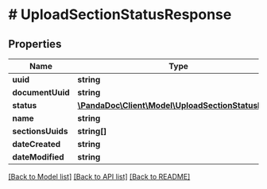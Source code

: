 # # UploadSectionStatusResponse

## Properties

Name | Type | Description | Notes
------------ | ------------- | ------------- | -------------
**uuid** | **string** |  | [optional]
**documentUuid** | **string** |  | [optional]
**status** | [**\PandaDoc\Client\Model\UploadSectionStatusEnum**](UploadSectionStatusEnum.md) |  | [optional]
**name** | **string** |  | [optional]
**sectionsUuids** | **string[]** |  | [optional]
**dateCreated** | **string** |  | [optional]
**dateModified** | **string** |  | [optional]

[[Back to Model list]](../../README.md#models) [[Back to API list]](../../README.md#endpoints) [[Back to README]](../../README.md)
